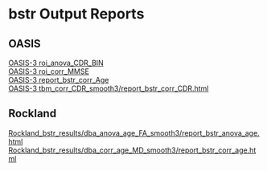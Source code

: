 # bstr Output Reports

## OASIS
<a href=OASIS-3_bstr_results/roi_anova_CDR_BIN/report_bstr_lm_CDR_BIN.html>OASIS-3 roi_anova_CDR_BIN</a><br/>
<a href=OASIS-3_bstr_results/roi_corr_MMSE/report_bstr_corr_MMSE.html>OASIS-3 roi_corr_MMSE</a><br/>
<a href=OASIS-3_bstr_results/tbm_corr_Age_smooth3/report_bstr_corr_Age.html>OASIS-3 report_bstr_corr_Age</a><br/>
<a href=OASIS-3_bstr_results/tbm_corr_CDR_smooth3/report_bstr_corr_CDR.html>OASIS-3 tbm_corr_CDR_smooth3/report_bstr_corr_CDR.html</a><br/>

## Rockland
<a href=Rockland_bstr_results/dba_anova_age_FA_smooth3/report_bstr_anova_age.html>Rockland_bstr_results/dba_anova_age_FA_smooth3/report_bstr_anova_age.html</a><br/>
<a href=Rockland_bstr_results/dba_corr_age_MD_smooth3/report_bstr_corr_age.html>Rockland_bstr_results/dba_corr_age_MD_smooth3/report_bstr_corr_age.html</a><br/>
